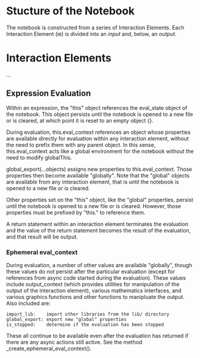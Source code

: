 # Stucture of the Notebook

The notebook is constructed from a series of Interaction Elements.
Each Interaction Element (ie) is divided into an _input_ and, below,
an _output_.

# Interaction Elements

...

## Expression Evaluation

Within an expression, the "this" object references the eval_state
object of the notebook.  This object persists until the notebook
is opened to a new file or is cleared, at which point it is reset
to an empty object {}.

During evaluation, this.eval_context references an object whose
properties are available directly for evaluation within any
interaction element, without the need to prefix them with any parent
object.  In this sense, this.eval_context acts like a global
environment for the notebook without the need to modify globalThis.

global_export(...objects) assigns new properties to this.eval_context.
Those properties then become available "globally".  Note that the
"global" objects are available from any interaction element, that
is until the notebook is opened to a new file or is cleared.

Other properties set on the "this" object, like the "global"
properties, persist until the notebook is opened to a new file or
is cleared.  However, those properties must be prefixed by "this."
to reference them.

A return statement within an interaction element terminates the
evaluation and the value of the return statement becomes the result
of the evaluation, and that result will be output.

### Ephemeral eval_context

During evaluation, a number of other values are available "globally",
though these values do not persist after the particular evaluation
(except for references from async code started during the evaluation).
These values include output_context (which provides utilities for
manipulation of the output of the interaction element), various
mathematics interfaces, and various graphics functions and other
functions to manipluate the output.  Also included are:

    import_lib:    import other libraries from the lib/ directory
    global_export: export new "global" properties
    is_stopped:    determine if the evaluation has been stopped

These all continue to be available even after the evaluation has
returned if there are any async actions still active.
See the method _create_ephemeral_eval_context().
